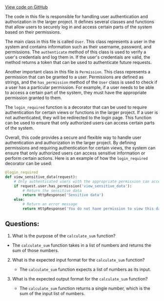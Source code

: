 [View code on GitHub](sigmastate-interpreterhttps://github.com/ScorexFoundation/sigmastate-interpreter/docs/spec/generated/Boolean_methods.tex)

The code in this file is responsible for handling user authentication and authorization in the larger project. It defines several classes and functions that allow users to securely log in and access certain parts of the system based on their permissions.

The main class in this file is called `User`. This class represents a user in the system and contains information such as their username, password, and permissions. The `authenticate` method of this class is used to verify a user's credentials and log them in. If the user's credentials are valid, the method returns a token that can be used to authenticate future requests.

Another important class in this file is `Permission`. This class represents a permission that can be granted to a user. Permissions are defined as strings, and the `has_permission` method of the `User` class is used to check if a user has a particular permission. For example, if a user needs to be able to access a certain part of the system, they must have the appropriate permission granted to them.

The `login_required` function is a decorator that can be used to require authentication for certain views or functions in the larger project. If a user is not authenticated, they will be redirected to the login page. This function can be used to ensure that only authorized users can access certain parts of the system.

Overall, this code provides a secure and flexible way to handle user authentication and authorization in the larger project. By defining permissions and requiring authentication for certain views, the system can ensure that only authorized users can access sensitive information or perform certain actions. Here is an example of how the `login_required` decorator can be used:

```python
@login_required
def view_sensitive_data(request):
    # Only authenticated users with the appropriate permission can access this view
    if request.user.has_permission('view_sensitive_data'):
        # Return the sensitive data
        return HttpResponse('Sensitive data')
    else:
        # Return an error message
        return HttpResponse('You do not have permission to view this data')
```
## Questions: 
 1. What is the purpose of the `calculate_sum` function?
   - The `calculate_sum` function takes in a list of numbers and returns the sum of those numbers.

2. What is the expected input format for the `calculate_sum` function?
   - The `calculate_sum` function expects a list of numbers as its input.

3. What is the expected output format for the `calculate_sum` function?
   - The `calculate_sum` function returns a single number, which is the sum of the input list of numbers.